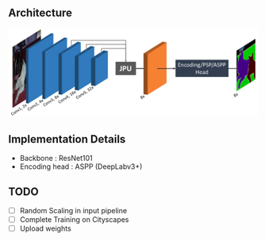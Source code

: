 ## Architecture
![](architecture.png)

## Implementation Details
 - Backbone : ResNet101
 - Encoding head : ASPP (DeepLabv3+)


## TODO
- [ ] Random Scaling in input pipeline
- [ ] Complete Training on Cityscapes
- [ ] Upload weights
